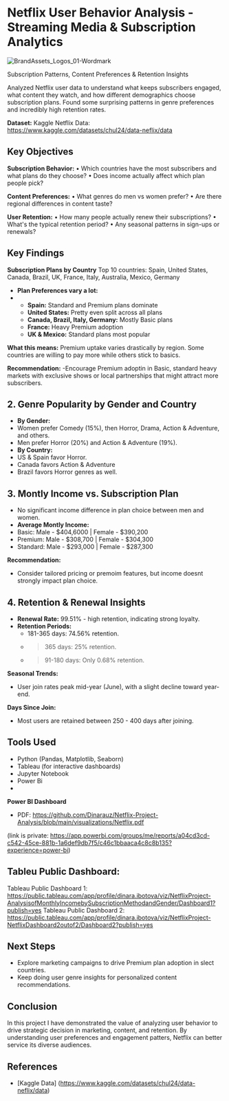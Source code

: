 # Netflix User Behavior Analysis - Streaming Media & Subscription Analytics
![BrandAssets_Logos_01-Wordmark](https://github.com/user-attachments/assets/b7dea815-4fd7-4fe4-81b4-65cf637db819)

Subscription Patterns, Content Preferences & Retention Insights

Analyzed Netflix user data to understand what keeps subscribers engaged, what content they watch, and how different demographics choose subscription plans. Found some surprising patterns in genre preferences and incredibly high retention rates.

**Dataset:** Kaggle Netflix Data: https://www.kaggle.com/datasets/chul24/data-neflix/data

## Key Objectives
**Subscription Behavior:**
• Which countries have the most subscribers and what plans do they choose?
• Does income actually affect which plan people pick?

**Content Preferences:**
• What genres do men vs women prefer?
• Are there regional differences in content taste?

**User Retention:**
• How many people actually renew their subscriptions?
• What's the typical retention period?
• Any seasonal patterns in sign-ups or renewals?

## Key Findings
**Subscription Plans by Country**
Top 10 countries: Spain, United States, Canada, Brazil, UK, France, Italy, Australia, Mexico, Germany

- **Plan Preferences vary a lot:**
- - **Spain:** Standard and Premium plans dominate
  - **United States:** Pretty even split across all plans
  - **Canada, Brazil, Italy, Germany:** Mostly Basic plans
  - **France:** Heavy Premium adoption
  - **UK & Mexico:** Standard plans most popular

**What this means:** Premium uptake varies drastically by region. Some countries are willing to pay more while others stick to basics.
 
**Recommendation:**
-Encourage Premium adoptin in Basic, standard heavy markets with exclusive shows or local partnerships that might attract more subscribers.

## 2. Genre Popularity by Gender and Country
- **By Gender:**
- Women prefer Comedy (15%), then Horror, Drama, Action & Adventure, and others.
- Men prefer Horror (20%) and Action & Adventure (19%).
- **By Country:**
- US & Spain favor Horror.
- Canada favors Action & Adventure
- Brazil favors Horror genres as well.
 
## 3. Montly Income vs. Subscription Plan
- No significant income difference in plan choice between men and women.
- **Average Montly Income:**
- Basic: Male - $404,6000 | Female - $390,200
- Premium: Male - $308,700 | Female - $304,300
- Standard: Male - $293,000 | Female - $287,300

**Recommendation:**
  - Consider tailored pricing or premoim features, but income doesnt strongly impact plan choice.
 
## 4. Retention & Renewal Insights
- **Renewal Rate:** 99.51% - high retention, indicating strong loyalty.
- **Retention Periods:**
    - 181-365 days: 74.56% retention.
    - >365 days: 25% retention.
    - >91-180 days: Only 0.68% retention.

**Seasonal Trends:**
- User join rates peak mid-year (June), with a slight decline toward year-end.

**Days Since Join:**
- Most users are retained between 250 - 400 days after joining.

## Tools Used
- Python (Pandas, Matplotlib, Seaborn)
- Tableau (for interactive dashboards)
- Jupyter Notebook
- Power Bi
- 
**Power BI Dashboard**
- PDF: https://github.com/Dinarauz/Netflix-Project-Analysis/blob/main/visualizations/Netflix.pdf

(link is private: https://app.powerbi.com/groups/me/reports/a04cd3cd-c542-45ce-881b-1a6def9db7f5/c46c1bbaaca4c8c8b135?experience=power-bi)

## Tableu Public Dashboard: 
Tableau Public Dashboard 1: https://public.tableau.com/app/profile/dinara.ibotova/viz/NetflixProject-AnalysisofMonthlyIncomebySubscriptionMethodandGender/Dashboard1?publish=yes
Tableau Public Dashboard 2: https://public.tableau.com/app/profile/dinara.ibotova/viz/NetflixProject-NetflixDashboard2outof2/Dashboard2?publish=yes

## Next Steps
- Explore marketing campaigns to drive Premium plan adoption in slect countries.
- Keep doing user genre insights for personalized content recommendations.
  
## Conclusion
In this project I have demonstrated the value of analyzing user behavior to drive strategic decision in marketing, content, and retention. By understanding user preferences and engagement patters, Netflix can better service its diverse audiences.

## References
- [Kaggle Data] (https://www.kaggle.com/datasets/chul24/data-neflix/data)
